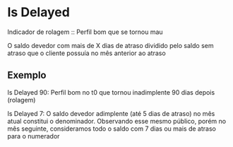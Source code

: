 # Is Delayed

Indicador de rolagem :: Perfil bom que se tornou mau

O saldo devedor com mais de X dias de atraso dividido pelo saldo sem atraso que o cliente possuía no mês anterior ao atraso

## Exemplo

Is Delayed 90: Perfil bom no t0 que tornou inadimplente 90 dias depois (rolagem)

Is Delayed 7: O saldo devedor adimplente (até 5 dias de atraso) no mês atual constitui o denominador. Observando esse mesmo público, porém no mês seguinte, consideramos todo o saldo com 7 dias ou mais de atraso para o numerador
